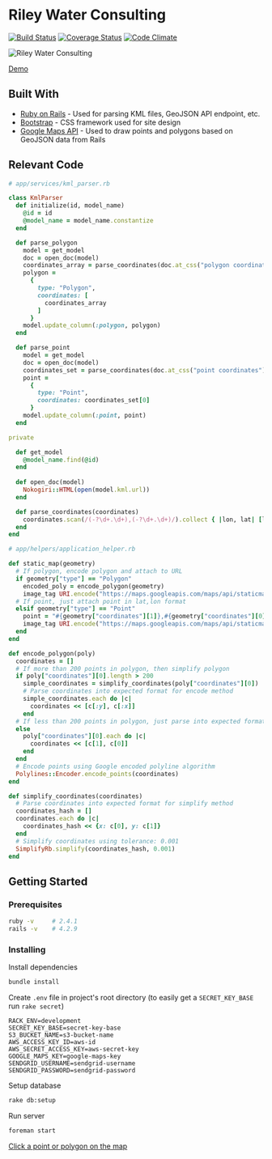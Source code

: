 # Riley Water Consulting

[![Build Status](https://travis-ci.org/ash106/rwc.svg?branch=master)](https://travis-ci.org/ash106/rwc)
[![Coverage Status](https://coveralls.io/repos/github/ash106/rwc/badge.svg?branch=master)](https://coveralls.io/github/ash106/rwc?branch=master)
[![Code Climate](https://codeclimate.com/github/ash106/rwc/badges/gpa.svg)](https://codeclimate.com/github/ash106/rwc)

![Riley Water Consulting](http://i.imgur.com/gAAFErD.png)

[Demo](http://rwc-staging.herokuapp.com/)

## Built With

* [Ruby on Rails](http://rubyonrails.org/) - Used for parsing KML files, GeoJSON API endpoint, etc. 
* [Bootstrap](http://getbootstrap.com/) - CSS framework used for site design
* [Google Maps API](https://developers.google.com/maps/documentation/javascript/) - Used to draw points and polygons based on GeoJSON data from Rails

## Relevant Code

```ruby
# app/services/kml_parser.rb

class KmlParser
  def initialize(id, model_name)
    @id = id
    @model_name = model_name.constantize
  end

  def parse_polygon
    model = get_model
    doc = open_doc(model)
    coordinates_array = parse_coordinates(doc.at_css("polygon coordinates").text)
    polygon = 
      {
        type: "Polygon",
        coordinates: [
          coordinates_array
        ]
      }
    model.update_column(:polygon, polygon)
  end

  def parse_point
    model = get_model
    doc = open_doc(model) 
    coordinates_set = parse_coordinates(doc.at_css("point coordinates").text)
    point = 
      {
        type: "Point",
        coordinates: coordinates_set[0]
      }
    model.update_column(:point, point)
  end

private

  def get_model
    @model_name.find(@id)
  end
  
  def open_doc(model)
    Nokogiri::HTML(open(model.kml.url))
  end

  def parse_coordinates(coordinates)
    coordinates.scan(/(-?\d+.\d+),(-?\d+.\d+)/).collect { |lon, lat| [lon.to_f, lat.to_f]}
  end
end
```

```ruby
# app/helpers/application_helper.rb

def static_map(geometry)
  # If polygon, encode polygon and attach to URL
  if geometry["type"] == "Polygon"
    encoded_poly = encode_polygon(geometry)
    image_tag URI.encode("https://maps.googleapis.com/maps/api/staticmap?key=#{google_maps_api_key}&size=200x200&path=fillcolor:0x00000077|color:0x000000FF|weight:2|enc:#{encoded_poly}")
  # If point, just attach point in lat,lon format
  elsif geometry["type"] == "Point"
    point = "#{geometry["coordinates"][1]},#{geometry["coordinates"][0]}"
    image_tag URI.encode("https://maps.googleapis.com/maps/api/staticmap?key=#{google_maps_api_key}&size=200x200&zoom=14&markers=#{point}")
  end
end

def encode_polygon(poly)
  coordinates = []
  # If more than 200 points in polygon, then simplify polygon
  if poly["coordinates"][0].length > 200
    simple_coordinates = simplify_coordinates(poly["coordinates"][0])
    # Parse coordinates into expected format for encode method
    simple_coordinates.each do |c|
      coordinates << [c[:y], c[:x]]
    end
  # If less than 200 points in polygon, just parse into expected format for encode method 
  else
    poly["coordinates"][0].each do |c|
      coordinates << [c[1], c[0]]
    end
  end
  # Encode points using Google encoded polyline algorithm
  Polylines::Encoder.encode_points(coordinates)
end

def simplify_coordinates(coordinates)
  # Parse coordinates into expected format for simplify method
  coordinates_hash = []
  coordinates.each do |c|
    coordinates_hash << {x: c[0], y: c[1]}
  end
  # Simplify coordinates using tolerance: 0.001
  SimplifyRb.simplify(coordinates_hash, 0.001)
end
```

## Getting Started

### Prerequisites

```bash
ruby -v     # 2.4.1
rails -v    # 4.2.9
```

### Installing

Install dependencies

```bash
bundle install
```

Create `.env` file in project's root directory (to easily get a `SECRET_KEY_BASE` run `rake secret`)

```
RACK_ENV=development
SECRET_KEY_BASE=secret-key-base
S3_BUCKET_NAME=s3-bucket-name
AWS_ACCESS_KEY_ID=aws-id
AWS_SECRET_ACCESS_KEY=aws-secret-key
GOOGLE_MAPS_KEY=google-maps-key
SENDGRID_USERNAME=sendgrid-username
SENDGRID_PASSWORD=sendgrid-password
```

Setup database

```bash
rake db:setup
```

Run server

```bash
foreman start
```

[Click a point or polygon on the map](http://localhost:5000/show-water-rights)
